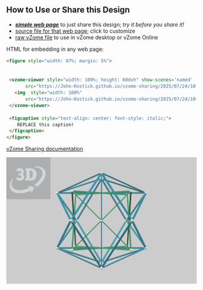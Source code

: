 
## How to Use or Share this Design

 - [***simple web page***](<https://John-Kostick.github.io/vzome-sharing/2025/07/24/10-41-03-Six-strut-spectrum-A/>) to just share this design; *try it before you share it!*
 - [source file for that web page](<https://github.com/John-Kostick/vzome-sharing/edit/main/2025/07/24/10-41-03-Six-strut-spectrum-A/index.md>); click to customize
 - [raw vZome file](<https://raw.githubusercontent.com/John-Kostick/vzome-sharing/main/2025/07/24/10-41-03-Six-strut-spectrum-A/Six-strut-spectrum-A.vZome>) to use in vZome desktop or vZome Online
 
 HTML for embedding in any web page:
 ```html
<figure style="width: 87%; margin: 5%">
  
  
  <vzome-viewer style="width: 100%; height: 60dvh" show-scenes='named'
        src="https://John-Kostick.github.io/vzome-sharing/2025/07/24/10-41-03-Six-strut-spectrum-A/Six-strut-spectrum-A.vZome" >
    <img  style="width: 100%"
        src="https://John-Kostick.github.io/vzome-sharing/2025/07/24/10-41-03-Six-strut-spectrum-A/Six-strut-spectrum-A.png" >
  </vzome-viewer>

  <figcaption style="text-align: center; font-style: italic;">
     REPLACE this caption!
  </figcaption>
</figure>

 ```

[vZome Sharing documentation](https://vzome.github.io/vzome/sharing.html#how-it-works)

![Image](<Six-strut-spectrum-A.png>)


